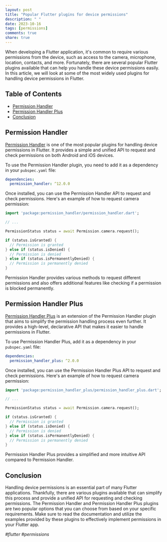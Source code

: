 ```yaml
---
layout: post
title: "Popular Flutter plugins for device permissions"
description: " "
date: 2023-10-16
tags: [permissions]
comments: true
share: true
---
```


When developing a Flutter application, it's common to require various permissions from the device, such as access to the camera, microphone, location, contacts, and more. Fortunately, there are several popular Flutter plugins available that can help you handle these device permissions easily. In this article, we will look at some of the most widely used plugins for handling device permissions in Flutter.

## Table of Contents

- [Permission Handler](#permission-handler)
- [Permission Handler Plus](#permission-handler-plus)
- [Conclusion](#conclusion)

## Permission Handler

[Permission Handler](https://pub.dev/packages/permission_handler) is one of the most popular plugins for handling device permissions in Flutter. It provides a simple and unified API to request and check permissions on both Android and iOS devices.

To use the Permission Handler plugin, you need to add it as a dependency in your `pubspec.yaml` file:

```yaml
dependencies:
  permission_handler: ^12.0.0
```

Once installed, you can use the Permission Handler API to request and check permissions. Here's an example of how to request camera permission:

```dart
import 'package:permission_handler/permission_handler.dart';

// ...

PermissionStatus status = await Permission.camera.request();

if (status.isGranted) {
  // Permission is granted
} else if (status.isDenied) {
  // Permission is denied
} else if (status.isPermanentlyDenied) {
  // Permission is permanently denied
}
```

Permission Handler provides various methods to request different permissions and also offers additional features like checking if a permission is blocked permanently.

## Permission Handler Plus

[Permission Handler Plus](https://pub.dev/packages/permission_handler_plus) is an extension of the Permission Handler plugin that aims to simplify the permission handling process even further. It provides a high-level, declarative API that makes it easier to handle permissions in Flutter.

To use Permission Handler Plus, add it as a dependency in your `pubspec.yaml` file:

```yaml
dependencies:
  permission_handler_plus: ^2.0.0
```

Once installed, you can use the Permission Handler Plus API to request and check permissions. Here's an example of how to request camera permission:

```dart
import 'package:permission_handler_plus/permission_handler_plus.dart';

// ...

PermissionStatus status = await Permission.camera.request();

if (status.isGranted) {
  // Permission is granted
} else if (status.isDenied) {
  // Permission is denied
} else if (status.isPermanentlyDenied) {
  // Permission is permanently denied
}
```

Permission Handler Plus provides a simplified and more intuitive API compared to Permission Handler.

## Conclusion

Handling device permissions is an essential part of many Flutter applications. Thankfully, there are various plugins available that can simplify this process and provide a unified API for requesting and checking permissions. The Permission Handler and Permission Handler Plus plugins are two popular options that you can choose from based on your specific requirements. Make sure to read the documentation and utilize the examples provided by these plugins to effectively implement permissions in your Flutter app.

*#flutter #permissions*